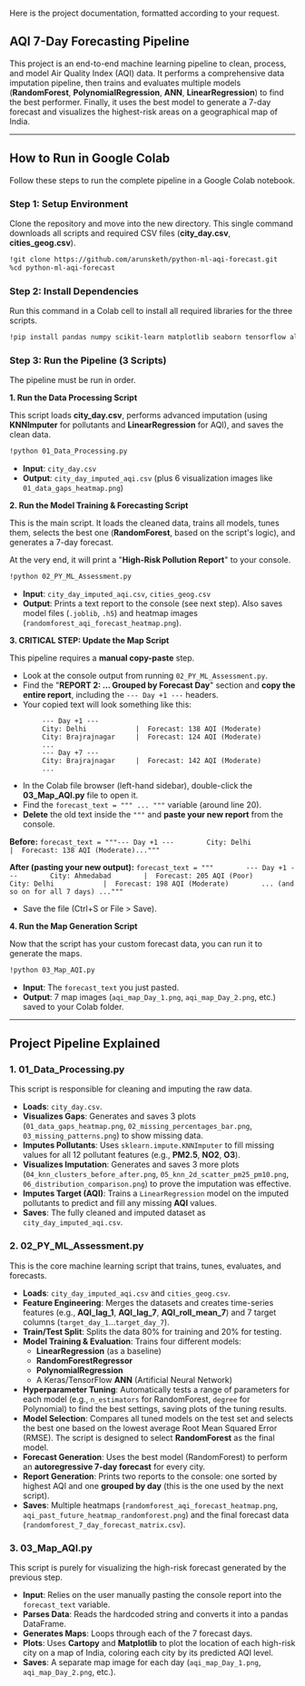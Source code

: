 Here is the project documentation, formatted according to your request.

## AQI 7-Day Forecasting Pipeline

This project is an end-to-end machine learning pipeline to clean, process, and model Air Quality Index (AQI) data. It performs a comprehensive data imputation pipeline, then trains and evaluates multiple models (**RandomForest**, **PolynomialRegression**, **ANN**, **LinearRegression**) to find the best performer. Finally, it uses the best model to generate a 7-day forecast and visualizes the highest-risk areas on a geographical map of India.

-----

## How to Run in Google Colab

Follow these steps to run the complete pipeline in a Google Colab notebook.

### Step 1: Setup Environment

Clone the repository and move into the new directory. This single command downloads all scripts and required CSV files (**city\_day.csv**, **cities\_geog.csv**).

```bash
!git clone https://github.com/arunsketh/python-ml-aqi-forecast.git
%cd python-ml-aqi-forecast
```

### Step 2: Install Dependencies

Run this command in a Colab cell to install all required libraries for the three scripts.

```bash
!pip install pandas numpy scikit-learn matplotlib seaborn tensorflow altair cartopy joblib
```

### Step 3: Run the Pipeline (3 Scripts)

The pipeline must be run in order.

**1. Run the Data Processing Script**

This script loads **city\_day.csv**, performs advanced imputation (using **KNNImputer** for pollutants and **LinearRegression** for AQI), and saves the clean data.

```bash
!python 01_Data_Processing.py
```

  * **Input**: `city_day.csv`
  * **Output**: `city_day_imputed_aqi.csv` (plus 6 visualization images like `01_data_gaps_heatmap.png`)

**2. Run the Model Training & Forecasting Script**

This is the main script. It loads the cleaned data, trains all models, tunes them, selects the best one (**RandomForest**, based on the script's logic), and generates a 7-day forecast.

At the very end, it will print a "**High-Risk Pollution Report**" to your console.

```bash
!python 02_PY_ML_Assessment.py
```

  * **Input**: `city_day_imputed_aqi.csv`, `cities_geog.csv`
  * **Output**: Prints a text report to the console (see next step). Also saves model files (`.joblib`, `.h5`) and heatmap images (`randomforest_aqi_forecast_heatmap.png`).

**3. CRITICAL STEP: Update the Map Script**

This pipeline requires a **manual copy-paste** step.

  * Look at the console output from running `02_PY_ML_Assessment.py`.
  * Find the "**REPORT 2: ... Grouped by Forecast Day**" section and **copy the entire report**, including the `--- Day +1 ---` headers.
  * Your copied text will look something like this:

<!-- end list -->

```
        --- Day +1 ---
        City: Delhi            |  Forecast: 138 AQI (Moderate)
        City: Brajrajnagar     |  Forecast: 124 AQI (Moderate)
        ...
        --- Day +7 ---
        City: Brajrajnagar     |  Forecast: 142 AQI (Moderate)
        ...
```

  * In the Colab file browser (left-hand sidebar), double-click the **03\_Map\_AQI.py** file to open it.
  * Find the `forecast_text = """ ... """` variable (around line 20).
  * **Delete** the old text inside the `"""` and **paste your new report** from the console.

**Before:**
`forecast_text = """--- Day +1 ---        City: Delhi            |  Forecast: 138 AQI (Moderate)..."""`

**After (pasting your new output):**
`forecast_text = """        --- Day +1 ---        City: Ahmedabad        |  Forecast: 205 AQI (Poor)        City: Delhi            |  Forecast: 198 AQI (Moderate)        ... (and so on for all 7 days) ..."""`

  * Save the file (Ctrl+S or File \> Save).

**4. Run the Map Generation Script**

Now that the script has your custom forecast data, you can run it to generate the maps.

```bash
!python 03_Map_AQI.py
```

  * **Input**: The `forecast_text` you just pasted.
  * **Output**: 7 map images (`aqi_map_Day_1.png`, `aqi_map_Day_2.png`, etc.) saved to your Colab folder.

-----

## Project Pipeline Explained

### 1\. 01\_Data\_Processing.py

This script is responsible for cleaning and imputing the raw data.

  * **Loads**: `city_day.csv`.
  * **Visualizes Gaps**: Generates and saves 3 plots (`01_data_gaps_heatmap.png`, `02_missing_percentages_bar.png`, `03_missing_patterns.png`) to show missing data.
  * **Imputes Pollutants**: Uses `sklearn.impute.KNNImputer` to fill missing values for all 12 pollutant features (e.g., **PM2.5**, **NO2**, **O3**).
  * **Visualizes Imputation**: Generates and saves 3 more plots (`04_knn_clusters_before_after.png`, `05_knn_2d_scatter_pm25_pm10.png`, `06_distribution_comparison.png`) to prove the imputation was effective.
  * **Imputes Target (AQI)**: Trains a `LinearRegression` model on the imputed pollutants to predict and fill any missing **AQI** values.
  * **Saves**: The fully cleaned and imputed dataset as `city_day_imputed_aqi.csv`.

### 2\. 02\_PY\_ML\_Assessment.py

This is the core machine learning script that trains, tunes, evaluates, and forecasts.

  * **Loads**: `city_day_imputed_aqi.csv` and `cities_geog.csv`.
  * **Feature Engineering**: Merges the datasets and creates time-series features (e.g., **AQI\_lag\_1**, **AQI\_lag\_7**, **AQI\_roll\_mean\_7**) and 7 target columns (`target_day_1`...`target_day_7`).
  * **Train/Test Split**: Splits the data 80% for training and 20% for testing.
  * **Model Training & Evaluation**: Trains four different models:
      * **LinearRegression** (as a baseline)
      * **RandomForestRegressor**
      * **PolynomialRegression**
      * A Keras/TensorFlow **ANN** (Artificial Neural Network)
  * **Hyperparameter Tuning**: Automatically tests a range of parameters for each model (e.g., `n_estimators` for RandomForest, `degree` for Polynomial) to find the best settings, saving plots of the tuning results.
  * **Model Selection**: Compares all tuned models on the test set and selects the best one based on the lowest average Root Mean Squared Error (RMSE). The script is designed to select **RandomForest** as the final model.
  * **Forecast Generation**: Uses the best model (RandomForest) to perform an **autoregressive 7-day forecast** for every city.
  * **Report Generation**: Prints two reports to the console: one sorted by highest AQI and one **grouped by day** (this is the one used by the next script).
  * **Saves**: Multiple heatmaps (`randomforest_aqi_forecast_heatmap.png`, `aqi_past_future_heatmap_randomforest.png`) and the final forecast data (`randomforest_7_day_forecast_matrix.csv`).

### 3\. 03\_Map\_AQI.py

This script is purely for visualizing the high-risk forecast generated by the previous step.

  * **Input**: Relies on the user manually pasting the console report into the `forecast_text` variable.
  * **Parses Data**: Reads the hardcoded string and converts it into a pandas DataFrame.
  * **Generates Maps**: Loops through each of the 7 forecast days.
  * **Plots**: Uses **Cartopy** and **Matplotlib** to plot the location of each high-risk city on a map of India, coloring each city by its predicted AQI level.
  * **Saves**: A separate map image for each day (`aqi_map_Day_1.png`, `aqi_map_Day_2.png`, etc.).
